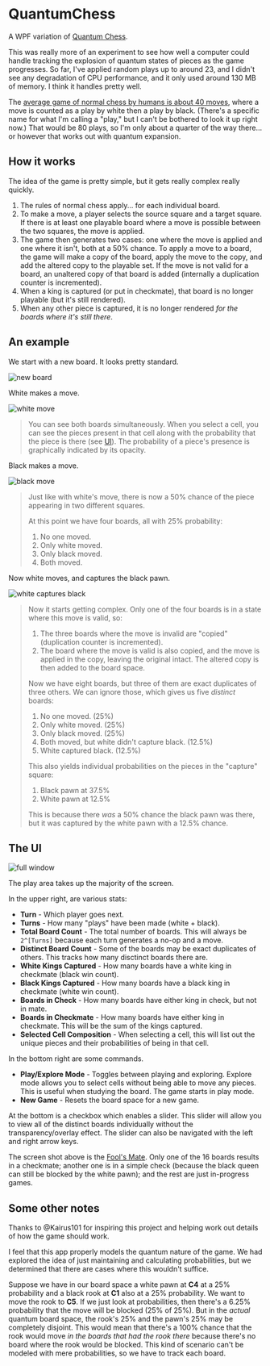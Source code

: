 # QuantumChess

A WPF variation of [Quantum Chess](https://quantumchess.net/).

This was really more of an experiment to see how well a computer could handle tracking the explosion of quantum states of pieces as the game progresses.  So far, I've applied random plays up to around 23, and I didn't see any degradation of CPU performance, and it only used around 130 MB of memory.  I think it handles pretty well.

The [average game of normal chess by humans is about 40 moves](https://chess.stackexchange.com/a/2507), where a move is counted as a play by white then a play by black.  (There's a specific name for what I'm calling a "play," but I can't be bothered to look it up right now.)  That would be 80 plays, so I'm only about a quarter of the way there... or however that works out with quantum expansion.

## How it works

The idea of the game is pretty simple, but it gets really complex really quickly.

1. The rules of normal chess apply... for each individual board.
1. To make a move, a player selects the source square and a target square.  If there is at least one playable board where a move is possible between the two squares, the move is applied.
1. The game then generates two cases: one where the move is applied and one where it isn't, both at a 50% chance.  To apply a move to a board, the game will make a copy of the board, apply the move to the copy, and add the altered copy to the playable set.  If the move is not valid for a board, an unaltered copy of that board is added (internally a duplication counter is incremented).
1. When a king is captured (or put in checkmate), that board is no longer playable (but it's still rendered).
1. When any other piece is captured, it is no longer rendered _for the boards where it's still there_.

## An example

We start with a new board.  It looks pretty standard.

![new board](Resources/example-screen1.png)

White makes a move.

![white move](Resources/example-screen2.png)

> You can see both boards simultaneously.  When you select a cell, you can see the pieces present in that cell along with the probability that the piece is there (see [UI](#the-ui)).  The probability of a piece's presence is graphically indicated by its opacity.

Black makes a move.

![black move](Resources/example-screen3.png)

> Just like with white's move, there is now a 50% chance of the piece appearing in two different squares.
> 
> At this point we have four boards, all with 25% probability:
> 
> 1. No one moved.
> 1. Only white moved.
> 1. Only black moved.
> 1. Both moved.

Now white moves, and captures the black pawn.

![white captures black](Resources/example-screen4.png)

> Now it starts getting complex.  Only one of the four boards is in a state where this move is valid, so:
> 
> 1. The three boards where the move is invalid are "copied" (duplication counter is incremented).
> 1. The board where the move is valid is also copied, and the move is applied in the copy, leaving the original intact.  The altered copy is then added to the board space.
>
> Now we have eight boards, but three of them are exact duplicates of three others.  We can ignore those, which gives us five _distinct_ boards:
> 
> 1. No one moved. (25%)
> 1. Only white moved. (25%)
> 1. Only black moved. (25%)
> 1. Both moved, but white didn't capture black. (12.5%)
> 1. White captured black. (12.5%)
> 
> This also yields individual probabilities on the pieces in the "capture" square:
> 
> 1. Black pawn at 37.5%
> 1. White pawn at 12.5%
>
> This is because there _was_ a 50% chance the black pawn was there, but it was captured by the white pawn with a 12.5% chance.

## The UI

![full window](Resources/full-window.png)

The play area takes up the majority of the screen.

In the upper right, are various stats:

- **Turn** - Which player goes next.
- **Turns** - How many "plays" have been made (white + black).
- **Total Board Count** - The total number of boards.  This will always be `2^[Turns]` because each turn generates a no-op and a move.
- **Distinct Board Count** - Some of the boards may be exact duplicates of others.  This tracks how many disctinct boards there are.
- **White Kings Captured** - How many boards have a white king in checkmate (black win count).
- **Black Kings Captured** - How many boards have a black king in checkmate (white win count).
- **Boards in Check** - How many boards have either king in check, but not in mate.
- **Boards in Checkmate** - How many boards have either king in checkmate.  This will be the sum of the kings captured.
- **Selected Cell Composition** - When selecting a cell, this will list out the unique pieces and their probabilities of being in that cell.

In the bottom right are some commands.

- **Play/Explore Mode** - Toggles between playing and exploring.  Explore mode allows you to select cells without being able to move any pieces.  This is useful when studying the board.  The game starts in play mode.
- **New Game** - Resets the board space for a new game.

At the bottom is a checkbox which enables a slider.  This slider will allow you to view all of the distinct boards individually without the transparency/overlay effect.  The slider can also be navigated with the left and right arrow keys.

The screen shot above is the [Fool's Mate](https://en.wikipedia.org/wiki/Fool%27s_mate).  Only one of the 16 boards results in a checkmate; another one is in a simple check (because the black queen can still be blocked by the white pawn); and the rest are just in-progress games.

## Some other notes

Thanks to @Kairus101 for inspiring this project and helping work out details of how the game should work.

I feel that this app properly models the quantum nature of the game.  We had explored the idea of just maintaining and calculating probabilities, but we determined that there are cases where this wouldn't suffice.

Suppose we have in our board space a white pawn at **C4** at a 25% probability and a black rook at **C1** also at a 25% probability.  We want to move the rook to **C5**.  If we just look at probabilities, then there's a 6.25% probability that the move will be blocked (25% of 25%).  But in the _actual_ quantum board space, the rook's 25% and the pawn's 25% may be completely disjoint.  This would mean that there's a 100% chance that the rook would move _in the boards that had the rook there_ because there's no board where the rook would be blocked.  This kind of scenario can't be modeled with mere probabilities, so we have to track each board.
